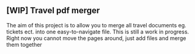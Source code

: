 ## [WIP] Travel pdf merger
The aim of this project is to allow you to merge all travel documents eg. tickets ect. into one easy-to-navigate file. This is still a work in progress. Right now you cannot move the pages around, just add files and merge them together
